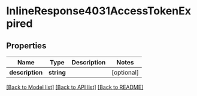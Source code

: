# InlineResponse4031AccessTokenExpired

## Properties
Name | Type | Description | Notes
------------ | ------------- | ------------- | -------------
**description** | **string** |  | [optional] 

[[Back to Model list]](../README.md#documentation-for-models) [[Back to API list]](../README.md#documentation-for-api-endpoints) [[Back to README]](../README.md)


